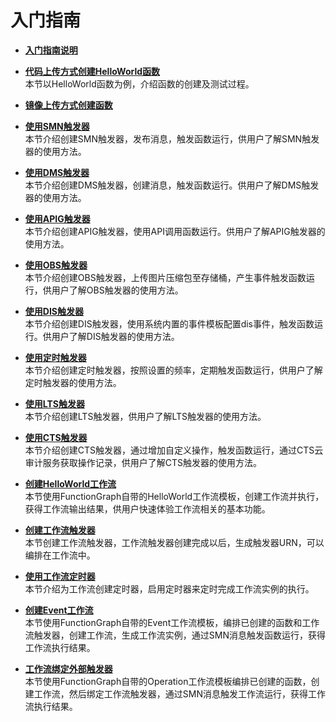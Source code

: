 # 入门指南<a name="functiongraph_01_0200"></a>

-   **[入门指南说明](入门指南说明.md)**  

-   **[代码上传方式创建HelloWorld函数](代码上传方式创建HelloWorld函数.md)**  
本节以HelloWorld函数为例，介绍函数的创建及测试过程。
-   **[镜像上传方式创建函数](镜像上传方式创建函数.md)**  

-   **[使用SMN触发器](使用SMN触发器.md)**  
本节介绍创建SMN触发器，发布消息，触发函数运行，供用户了解SMN触发器的使用方法。
-   **[使用DMS触发器](使用DMS触发器.md)**  
本节介绍创建DMS触发器，创建消息，触发函数运行。供用户了解DMS触发器的使用方法。
-   **[使用APIG触发器](使用APIG触发器.md)**  
本节介绍创建APIG触发器，使用API调用函数运行。供用户了解APIG触发器的使用方法。
-   **[使用OBS触发器](使用OBS触发器.md)**  
本节介绍创建OBS触发器，上传图片压缩包至存储桶，产生事件触发函数运行，供用户了解OBS触发器的使用方法。
-   **[使用DIS触发器](使用DIS触发器.md)**  
本节介绍创建DIS触发器，使用系统内置的事件模板配置dis事件，触发函数运行。供用户了解DIS触发器的使用方法。
-   **[使用定时触发器](使用定时触发器.md)**  
本节介绍创建定时触发器，按照设置的频率，定期触发函数运行，供用户了解定时触发器的使用方法。
-   **[使用LTS触发器](使用LTS触发器.md)**  
本节介绍创建LTS触发器，供用户了解LTS触发器的使用方法。
-   **[使用CTS触发器](使用CTS触发器.md)**  
本节介绍创建CTS触发器，通过增加自定义操作，触发函数运行，通过CTS云审计服务获取操作记录，供用户了解CTS触发器的使用方法。
-   **[创建HelloWorld工作流](创建HelloWorld工作流.md)**  
本节使用FunctionGraph自带的HelloWorld工作流模板，创建工作流并执行，获得工作流输出结果，供用户快速体验工作流相关的基本功能。
-   **[创建工作流触发器](创建工作流触发器.md)**  
本节创建工作流触发器，工作流触发器创建完成以后，生成触发器URN，可以编排在工作流中。
-   **[使用工作流定时器](使用工作流定时器.md)**  
本节介绍为工作流创建定时器，启用定时器来定时完成工作流实例的执行。
-   **[创建Event工作流](创建Event工作流.md)**  
本节使用FunctionGraph自带的Event工作流模板，编排已创建的函数和工作流触发器，创建工作流，生成工作流实例，通过SMN消息触发函数运行，获得工作流执行结果。
-   **[工作流绑定外部触发器](工作流绑定外部触发器.md)**  
本节使用FunctionGraph自带的Operation工作流模板编排已创建的函数，创建工作流，然后绑定工作流触发器，通过SMN消息触发工作流运行，获得工作流执行结果。

